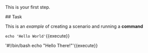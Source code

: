This is your first step.

## Task

This is an _example_ of creating a scenario and running a **command**

`echo 'Hello World'`{{execute}}

'#!/bin/bash
echo "Hello There!"'{{execute}}
